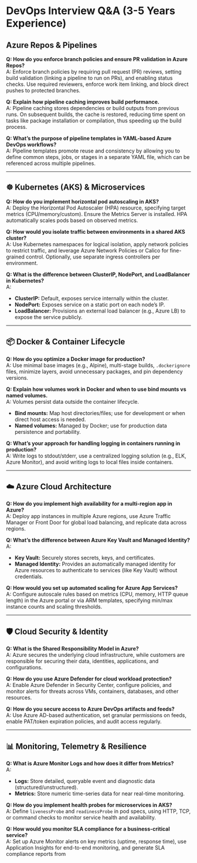 # DevOps Interview Q&A (3-5 Years Experience)

## Azure Repos & Pipelines

**Q: How do you enforce branch policies and ensure PR validation in Azure Repos?**  
A: Enforce branch policies by requiring pull request (PR) reviews, setting build validation (linking a pipeline to run on PRs), and enabling status checks. Use required reviewers, enforce work item linking, and block direct pushes to protected branches.

**Q: Explain how pipeline caching improves build performance.**  
A: Pipeline caching stores dependencies or build outputs from previous runs. On subsequent builds, the cache is restored, reducing time spent on tasks like package installation or compilation, thus speeding up the build process.

**Q: What’s the purpose of pipeline templates in YAML-based Azure DevOps workflows?**  
A: Pipeline templates promote reuse and consistency by allowing you to define common steps, jobs, or stages in a separate YAML file, which can be referenced across multiple pipelines.

---

## ☸️ Kubernetes (AKS) & Microservices

**Q: How do you implement horizontal pod autoscaling in AKS?**  
A: Deploy the Horizontal Pod Autoscaler (HPA) resource, specifying target metrics (CPU/memory/custom). Ensure the Metrics Server is installed. HPA automatically scales pods based on observed metrics.

**Q: How would you isolate traffic between environments in a shared AKS cluster?**  
A: Use Kubernetes namespaces for logical isolation, apply network policies to restrict traffic, and leverage Azure Network Policies or Calico for fine-grained control. Optionally, use separate ingress controllers per environment.

**Q: What is the difference between ClusterIP, NodePort, and LoadBalancer in Kubernetes?**  
A:  
- **ClusterIP:** Default, exposes service internally within the cluster.  
- **NodePort:** Exposes service on a static port on each node’s IP.  
- **LoadBalancer:** Provisions an external load balancer (e.g., Azure LB) to expose the service publicly.

---

## 📦 Docker & Container Lifecycle

**Q: How do you optimize a Docker image for production?**  
A: Use minimal base images (e.g., Alpine), multi-stage builds, `.dockerignore` files, minimize layers, avoid unnecessary packages, and pin dependency versions.

**Q: Explain how volumes work in Docker and when to use bind mounts vs named volumes.**  
A: Volumes persist data outside the container lifecycle.  
- **Bind mounts:** Map host directories/files; use for development or when direct host access is needed.  
- **Named volumes:** Managed by Docker; use for production data persistence and portability.

**Q: What’s your approach for handling logging in containers running in production?**  
A: Write logs to stdout/stderr, use a centralized logging solution (e.g., ELK, Azure Monitor), and avoid writing logs to local files inside containers.

---

## ☁️ Azure Cloud Architecture

**Q: How do you implement high availability for a multi-region app in Azure?**  
A: Deploy app instances in multiple Azure regions, use Azure Traffic Manager or Front Door for global load balancing, and replicate data across regions.

**Q: What’s the difference between Azure Key Vault and Managed Identity?**  
A:  
- **Key Vault:** Securely stores secrets, keys, and certificates.  
- **Managed Identity:** Provides an automatically managed identity for Azure resources to authenticate to services (like Key Vault) without credentials.

**Q: How would you set up automated scaling for Azure App Services?**  
A: Configure autoscale rules based on metrics (CPU, memory, HTTP queue length) in the Azure portal or via ARM templates, specifying min/max instance counts and scaling thresholds.

---

## 🛡️ Cloud Security & Identity

**Q: What is the Shared Responsibility Model in Azure?**  
A: Azure secures the underlying cloud infrastructure, while customers are responsible for securing their data, identities, applications, and configurations.

**Q: How do you use Azure Defender for cloud workload protection?**  
A: Enable Azure Defender in Security Center, configure policies, and monitor alerts for threats across VMs, containers, databases, and other resources.

**Q: How do you secure access to Azure DevOps artifacts and feeds?**  
A: Use Azure AD-based authentication, set granular permissions on feeds, enable PAT/token expiration policies, and audit access regularly.

---

## 📊 Monitoring, Telemetry & Resilience

**Q: What is Azure Monitor Logs and how does it differ from Metrics?**  
A:  
- **Logs:** Store detailed, queryable event and diagnostic data (structured/unstructured).  
- **Metrics:** Store numeric time-series data for near real-time monitoring.

**Q: How do you implement health probes for microservices in AKS?**  
A: Define `livenessProbe` and `readinessProbe` in pod specs, using HTTP, TCP, or command checks to monitor service health and availability.

**Q: How would you monitor SLA compliance for a business-critical service?**  
A: Set up Azure Monitor alerts on key metrics (uptime, response time), use Application Insights for end-to-end monitoring, and generate SLA compliance reports from